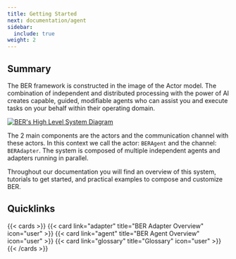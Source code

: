 ```yaml
---
title: Getting Started
next: documentation/agent
sidebar:
  include: true
weight: 2
---
```


## Summary
The BER framework is constructed in the image of the Actor model. The combination of independent and distributed processing with the power of AI creates capable, guided, modifiable agents who can assist you and execute tasks on your behalf within their operating domain.

[![BER's High Level System Diagram](/diagrams/ber-001-framework.svg)](/diagrams/ber-001-framework.svg)

The 2 main components are the actors and the communication channel with these actors. In this context we call the actor: `BERAgent` and the channel: `BERAdapter`. The system is composed of multiple independent agents and adapters running in parallel.

Throughout our documentation you will find an overview of this system, tutorials to get started, and practical examples to compose and customize BER.

## Quicklinks
{{< cards >}}
{{< card link="adapter" title="BER Adapter Overview" icon="user" >}}
{{< card link="agent" title="BER Agent Overview" icon="user" >}}
{{< card link="glossary" title="Glossary" icon="user" >}}
{{< /cards >}}
